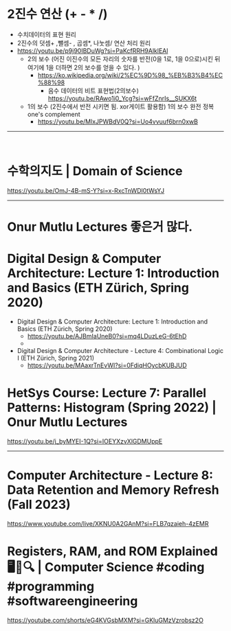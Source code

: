 # 2진수 연산 (+ - * /)
- 수치데이터의 표현 원리
- 2진수의 덧셈+ ,뺄셈- , 곱셈*, 나눗셈/ 연산 처리 원리
- https://youtu.be/p9j90IBDuWg?si=PaKcfRRH9AlklEAl
  - 2의 보수 (어진 이진수의 모든 자리의 숫자를 반전(0을 1로, 1을 0으로)시킨 뒤 여기에 1을 더하면 2의 보수를 얻을 수 있다. )
    - https://ko.wikipedia.org/wiki/2%EC%9D%98_%EB%B3%B4%EC%88%98
      - 음수 데이터의 비트 표현법(2의보수) https://youtu.be/RAwo1i0_Ycg?si=wFfZnrIs__SUKX6t
  - 1의 보수 (2진수에서 반전 시키면 됨. xor게이트 활용함) 1의 보수 완전 정복 one's complement
    - https://youtu.be/MlxJPWBdV0Q?si=Uo4vvuuf6brn0xwB
 
<hr>

<br>

# 수학의지도 | Domain of Science

https://youtu.be/OmJ-4B-mS-Y?si=x-RxcTnWDl0tWsYJ


<hr>

# Onur Mutlu Lectures 좋은거 많다.

# Digital Design & Computer Architecture: Lecture 1: Introduction and Basics (ETH Zürich, Spring 2020)

- Digital Design & Computer Architecture: Lecture 1: Introduction and Basics (ETH Zürich, Spring 2020)
  - https://youtu.be/AJBmIaUneB0?si=mq4LDuzLeG-6tEhD
  - 
- Digital Design & Computer Architecture - Lecture 4: Combinational Logic I (ETH Zürich, Spring 2021)
  - https://youtu.be/MAaxrTnEvWI?si=0FdiqHOycbKUBJUD
 
# HetSys Course: Lecture 7: Parallel Patterns: Histogram (Spring 2022) | Onur Mutlu Lectures
https://youtu.be/j_byMYEI-1Q?si=IOEYXzvXlGDMUppE

<hr>

# Computer Architecture - Lecture 8: Data Retention and Memory Refresh (Fall 2023)
https://www.youtube.com/live/XKNU0A2GAnM?si=FLB7qzaieh-4zEMR

# Registers, RAM, and ROM Explained 🖥️💾🔍 | Computer Science #coding #programming #softwareengineering 
https://youtube.com/shorts/eG4KVGsbMXM?si=GKluGMzVzrobsz2O
